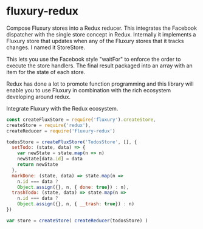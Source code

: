 # fluxury-redux

Compose Fluxury stores into a Redux reducer. This integrates the Facebook dispatcher with the single store concept in Redux. Internally it implements a Fluxury store that updates when any of the Fluxury stores that it tracks changes. I named it StoreStore.

This lets you use the Facebook style "waitFor" to enforce the order to execute the store handlers. The final result packaged into an array with an item for the state of each store.

Redux has done a lot to promote function programming and this library will enable you to use Fluxury in combination with the rich ecosystem developing around redux.

Integrate Fluxury with the Redux ecosystem.

```js
const createFluxStore = require('fluxury').createStore,
createStore = require('redux'),
createReducer = require('fluxury-redux')

todosStore = createFluxStore('TodosStore', [], {
  setTodo: (state, data) => {
    var newState = state.map(n => n)
    newState[data.id] = data
    return newState
  },
  markDone: (state, data) => state.map(n =>
    n.id === data ?
    Object.assign({}, n, { done: true}) : n),
  trashTodo: (state, data) => state.map(n =>
    n.id === data ?
    Object.assign({}, n, { __trash: true}) : n)
})

var store = createStore( createReducer(todosStore) )
```
